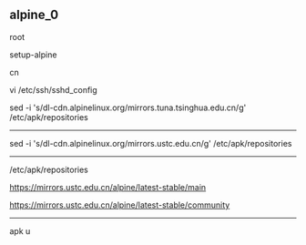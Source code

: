 alpine_0
---

root

setup-alpine

cn

vi /etc/ssh/sshd_config

sed -i 's/dl-cdn.alpinelinux.org/mirrors.tuna.tsinghua.edu.cn/g' /etc/apk/repositories

---

sed -i 's/dl-cdn.alpinelinux.org/mirrors.ustc.edu.cn/g' /etc/apk/repositories

---
/etc/apk/repositories

https://mirrors.ustc.edu.cn/alpine/latest-stable/main

https://mirrors.ustc.edu.cn/alpine/latest-stable/community


---

apk u